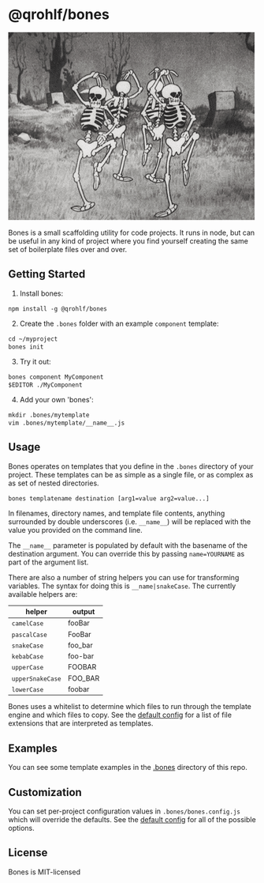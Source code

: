 # @qrohlf/bones

![](./bones.gif)

Bones is a small scaffolding utility for code projects. It runs in node, but
can be useful in any kind of project where you find yourself creating the same
set of boilerplate files over and over.

## Getting Started

1. Install bones:

```
npm install -g @qrohlf/bones
```

2. Create the `.bones` folder with an example `component` template:

```
cd ~/myproject
bones init
```

3. Try it out:

```
bones component MyComponent
$EDITOR ./MyComponent
```

4. Add your own 'bones':

```
mkdir .bones/mytemplate
vim .bones/mytemplate/__name__.js
```

## Usage

Bones operates on templates that you define in the `.bones` directory of your
project. These templates can be as simple as a single file, or as complex as
as set of nested directories.

```
bones templatename destination [arg1=value arg2=value...]
```

In filenames, directory names, and template file contents, anything surrounded
by double underscores (i.e. `__name__`) will be replaced with the value you
provided on the command line.

The `__name__` parameter is populated by default with the basename of the
destination argument. You can override this by passing `name=YOURNAME` as part
of the argument list.

There are also a number of string helpers you can use for transforming variables.
The syntax for doing this is `__name|snakeCase`. The currently available helpers
are:

| helper | output|
| - | - |
|`camelCase`|fooBar|
|`pascalCase`|FooBar|
|`snakeCase`|foo_bar|
|`kebabCase`|foo-bar|
|`upperCase`|FOOBAR|
|`upperSnakeCase`|FOO_BAR|
|`lowerCase`|foobar|

Bones uses a whitelist to determine which files to run through the template
engine and which files to copy. See the [default config](./lib/defaultConfig.js)
for a list of file extensions that are interpreted as templates.

## Examples

You can see some template examples in the [.bones](./.bones) directory of this
repo.

## Customization

You can set per-project configuration values in `.bones/bones.config.js` which
will override the defaults. See the [default config](./lib/defaultConfig.js) for
all of the possible options.

## License

Bones is MIT-licensed
